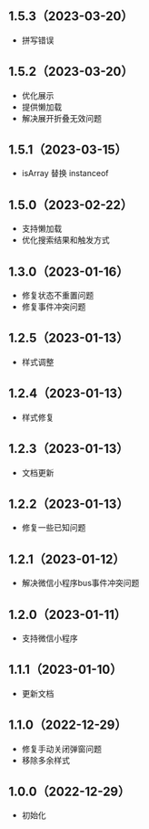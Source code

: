 ## 1.5.3（2023-03-20）
- 拼写错误
## 1.5.2（2023-03-20）
- 优化展示
- 提供懒加载
- 解决展开折叠无效问题
## 1.5.1（2023-03-15）
- isArray 替换 instanceof
## 1.5.0（2023-02-22）
- 支持懒加载
- 优化搜索结果和触发方式
## 1.3.0（2023-01-16）
- 修复状态不重置问题
- 修复事件冲突问题
## 1.2.5（2023-01-13）
- 样式调整
## 1.2.4（2023-01-13）
- 样式修复
## 1.2.3（2023-01-13）
- 文档更新
## 1.2.2（2023-01-13）
- 修复一些已知问题
## 1.2.1（2023-01-12）
- 解决微信小程序bus事件冲突问题
## 1.2.0（2023-01-11）
- 支持微信小程序
## 1.1.1（2023-01-10）
- 更新文档
## 1.1.0（2022-12-29）
- 修复手动关闭弹窗问题
- 移除多余样式
## 1.0.0（2022-12-29）
- 初始化
